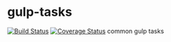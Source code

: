 # gulp-tasks
[![Build Status](https://travis-ci.org/promerob/gulp-tasks.svg)](https://travis-ci.org/promerob/gulp-tasks)
[![Coverage Status](https://coveralls.io/repos/promerob/gulp-tasks/badge.svg)](https://coveralls.io/r/promerob/gulp-tasks?branch=master)
common gulp tasks
